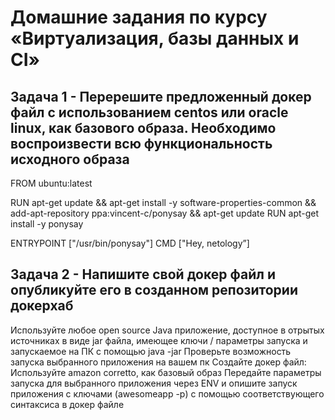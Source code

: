 # Домашние задания по курсу «Виртуализация, базы данных и CI»

## Задача 1 - Перерешите предложенный докер файл с использованием centos или oracle linux, как базового образа. Необходимо воспроизвести всю функциональность исходного образа 

FROM ubuntu:latest

RUN apt-get update && apt-get install -y software-properties-common && add-apt-repository ppa:vincent-c/ponysay && apt-get update
RUN apt-get install -y ponysay

ENTRYPOINT ["/usr/bin/ponysay"]
CMD ["Hey, netology”]

## Задача 2 - Напишите свой докер файл и опубликуйте его в созданном репозитории докерхаб

Используйте любое open source Java приложение, доступное в отрытых источниках в виде jar файла, имеющее ключи / параметры запуска и запускаемое на ПК с помощью java -jar
Проверьте возможность запуска выбранного приложения на вашем пк
Создайте докер файл:
	Используйте amazon corretto, как базовый образ
	Передайте параметры запуска для выбранного приложения через ENV и опишите запуск приложения с ключами (awesomeapp -p) с помощью соответствующего синтаксиса в докер файле  